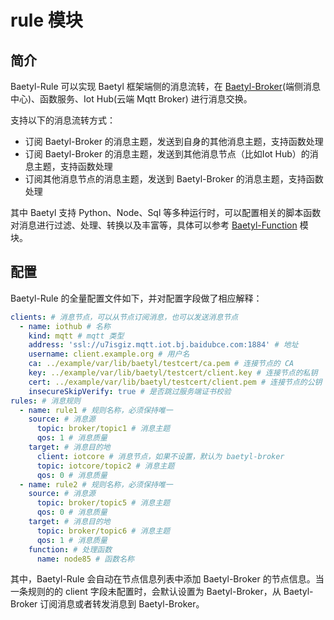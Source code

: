 # rule 模块

## 简介

Baetyl-Rule 可以实现 Baetyl 框架端侧的消息流转，在 [Baetyl-Broker](https://github.com/baetyl/baetyl-broker)(端侧消息中心)、函数服务、Iot Hub(云端 Mqtt Broker) 进行消息交换。

支持以下的消息流转方式：
- 订阅 Baetyl-Broker 的消息主题，发送到自身的其他消息主题，支持函数处理
- 订阅 Baetyl-Broker 的消息主题，发送到其他消息节点（比如Iot Hub）的消息主题，支持函数处理
- 订阅其他消息节点的消息主题，发送到 Baetyl-Broker 的消息主题，支持函数处理

其中 Baetyl 支持 Python、Node、Sql 等多种运行时，可以配置相关的脚本函数对消息进行过滤、处理、转换以及丰富等，具体可以参考 [Baetyl-Function](https://github.com/baetyl/baetyl-function) 模块。

## 配置

Baetyl-Rule 的全量配置文件如下，并对配置字段做了相应解释：

```yaml
clients: # 消息节点，可以从节点订阅消息，也可以发送消息节点
  - name: iothub # 名称
    kind: mqtt # mqtt 类型
    address: 'ssl://u7isgiz.mqtt.iot.bj.baidubce.com:1884' # 地址
    username: client.example.org # 用户名
    ca: ../example/var/lib/baetyl/testcert/ca.pem # 连接节点的 CA
    key: ../example/var/lib/baetyl/testcert/client.key # 连接节点的私钥
    cert: ../example/var/lib/baetyl/testcert/client.pem # 连接节点的公钥
    insecureSkipVerify: true # 是否跳过服务端证书校验
rules: # 消息规则
  - name: rule1 # 规则名称，必须保持唯一
    source: # 消息源
      topic: broker/topic1 # 消息主题
      qos: 1 # 消息质量
    target: # 消息目的地
      client: iotcore # 消息节点，如果不设置，默认为 baetyl-broker
      topic: iotcore/topic2 # 消息主题
      qos: 0 # 消息质量
  - name: rule2 # 规则名称，必须保持唯一
    source: # 消息源
      topic: broker/topic5 # 消息主题
      qos: 0 # 消息质量
    target: # 消息目的地
      topic: broker/topic6 # 消息主题
      qos: 1 # 消息质量
    function: # 处理函数
      name: node85 # 函数名称
```

其中，Baetyl-Rule 会自动在节点信息列表中添加 Baetyl-Broker 的节点信息。当一条规则的的 client 字段未配置时，会默认设置为 Baetyl-Broker，从 Baetyl-Broker 订阅消息或者转发消息到 Baetyl-Broker。